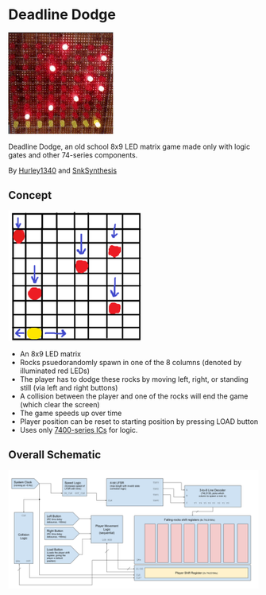 # Deadline Dodge
![Matrix GIF](matrix.gif)

Deadline Dodge, an old school 8x9 LED matrix game made only with logic gates and other 74-series components.

By [Hurley1340](https://github.com/Hurley1340) and [SnkSynthesis](https://github.com/SnkSynthesis)

## Concept
![Concept Image](concept.png)

* An 8x9 LED matrix
* Rocks psuedorandomly spawn in one of the 8 columns
(denoted by illuminated red LEDs)
* The player has to dodge these rocks by moving left, right, or standing still (via left and right buttons)
* A collision between the player and one of the rocks will end the game (which clear the screen)
* The game speeds up over time
* Player position can be reset to starting position by pressing LOAD button
* Uses only [7400-series ICs](https://en.wikipedia.org/wiki/List_of_7400-series_integrated_circuits) for logic.


## Overall Schematic
![Overall Schematic](overall_schematic.png)
